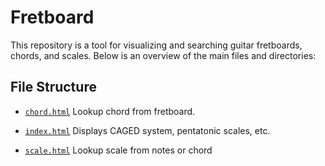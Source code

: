# Fretboard 

This repository is a tool for visualizing and searching guitar fretboards, chords, and scales. Below is an overview of the main files and directories:

## File Structure

- [`chord.html`]( https://cho45.stfuawsc.com/fletboard/chord.html )
  Lookup chord from fretboard.

- [`index.html`](https://cho45.stfuawsc.com/fletboard/ )
  Displays CAGED system, pentatonic scales, etc.

- [`scale.html`](https://cho45.stfuawsc.com/fletboard/scale.html )
  Lookup scale from notes or chord

